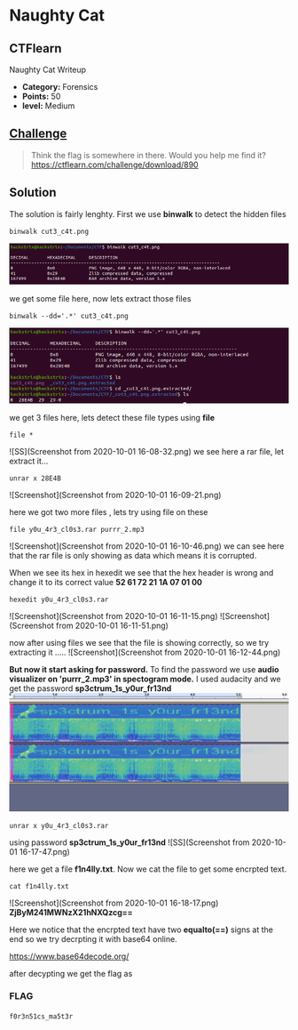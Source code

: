 # Naughty Cat 
## CTFlearn
Naughty Cat Writeup

* **Category:** Forensics
* **Points:** 50
* **level:** Medium

## [Challenge](https://ctflearn.com/challenge/890)

> Think the flag is somewhere in there. Would you help me find it?\
> https://ctflearn.com/challenge/download/890

## Solution

The solution is fairly lenghty.
First we use **binwalk** to detect the hidden files 

```
binwalk cut3_c4t.png
```
![Screenshot](binwalk.png)

we get some file here, now lets extract those files

```
binwalk --dd='.*' cut3_c4t.png
```
![Screenshot](binwalk_extract.png)

we get 3 files here, lets detect these file types using **file**

```
file *
```
![SS](Screenshot from 2020-10-01 16-08-32.png)
we see here a rar file, let extract it...

```
unrar x 28E4B
```
![Screenshot](Screenshot from 2020-10-01 16-09-21.png)

here we got two more files , lets try using file on these
```
file y0u_4r3_cl0s3.rar purrr_2.mp3
```
![Screenshot](Screenshot from 2020-10-01 16-10-46.png)
we can see here that the rar file is only showing as data which means it is corrupted.

When we see its hex in hexedit we see that the hex header is wrong 
and change it to its correct value **52 61 72 21 1A 07 01 00**
```
hexedit y0u_4r3_cl0s3.rar
```
![Screenshot](Screenshot from 2020-10-01 16-11-15.png)
![Screenshot](Screenshot from 2020-10-01 16-11-51.png)

now after using files we see that the file is showing correctly, so we try extracting it ..... 
![Screenshot](Screenshot from 2020-10-01 16-12-44.png)

**But now it start asking for password.**
To find the password we use **audio visualizer on 'purrr_2.mp3' in spectogram mode.** I used audacity and we get the password **sp3ctrum_1s_y0ur_fr13nd**
![Screenshot](spectogram.JPG)

```
unrar x y0u_4r3_cl0s3.rar 
```
using password **sp3ctrum_1s_y0ur_fr13nd**
![SS](Screenshot from 2020-10-01 16-17-47.png)

here we get a file **f1n4lly.txt**. Now we cat the file to get some encrpted text.
```
cat f1n4lly.txt
```
![Screenshot](Screenshot from 2020-10-01 16-18-17.png)
**ZjByM241MWNzX21hNXQzcg==**

Here we notice that the encrpted text have two **equalto(==)** signs at the end so we try decrpting it with base64 online.

https://www.base64decode.org/ 

after decypting we get the flag as

### **FLAG** 
```f0r3n51cs_ma5t3r```
